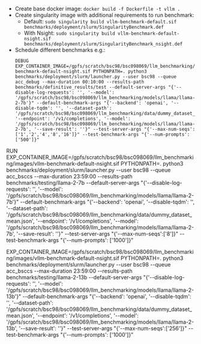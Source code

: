 - Create base docker image: `docker build -f Dockerfile -t vllm .`
- Create singularity image with additional requirements to run benchmark:
  - Default: `sudo singularity build vllm-benchmark-default.sif benchmarks/deployment/slurm/SingularityBenchmark.def`
  - With Nsight: `sudo singularity build vllm-benchmark-default-nsight.sif benchmarks/deployment/slurm/SingularityBenchmark_nsight.def`
- Schedule different benchmarks e.g.:
  ```
  DEBUG
  EXP_CONTAINER_IMAGE=/gpfs/scratch/bsc98/bsc098069/llm_benchmarking/images/vllm-benchmark-default-nsight.sif PYTHONPATH=. python3 benchmarks/deployment/slurm/launcher.py --user bsc98 --queue acc_debug --max-duration 00:10:00 --results-path benchmarks/definitive_results/test --default-server-args "{'--disable-log-requests': '', '--model': '/gpfs/scratch/bsc98/bsc098069/llm_benchmarking/models/llama/llama-2-7b'}" --default-benchmark-args "{'--backend': 'openai', '--disable-tqdm': '', '--dataset-path': '/gpfs/scratch/bsc98/bsc098069/llm_benchmarking/data/dummy_dataset_mean.json', '--endpoint': '/v1/completions', '--model': '/gpfs/scratch/bsc98/bsc098069/llm_benchmarking/models/llama/llama-2-7b', '--save-result': ''}" --test-server-args "{'--max-num-seqs':['1','2','4','8','16']}" --test-benchmark-args "{'--num-prompts': ['500']}"
  ```

RUN
EXP_CONTAINER_IMAGE=/gpfs/scratch/bsc98/bsc098069/llm_benchmarking/images/vllm-benchmark-default-nsight.sif PYTHONPATH=. python3 benchmarks/deployment/slurm/launcher.py --user bsc98 --queue acc_bsccs --max-duration 23:59:00 --results-path benchmarks/testing/llama-2-7b --default-server-args "{'--disable-log-requests': '', '--model': '/gpfs/scratch/bsc98/bsc098069/llm_benchmarking/models/llama/llama-2-7b'}" --default-benchmark-args "{'--backend': 'openai', '--disable-tqdm': '', '--dataset-path': '/gpfs/scratch/bsc98/bsc098069/llm_benchmarking/data/dummy_dataset_mean.json', '--endpoint': '/v1/completions', '--model': '/gpfs/scratch/bsc98/bsc098069/llm_benchmarking/models/llama/llama-2-7b', '--save-result': ''}" --test-server-args "{'--max-num-seqs':['8']}" --test-benchmark-args "{'--num-prompts': ['1000']}"

EXP_CONTAINER_IMAGE=/gpfs/scratch/bsc98/bsc098069/llm_benchmarking/images/vllm-benchmark-default-nsight.sif PYTHONPATH=. python3 benchmarks/deployment/slurm/launcher.py --user bsc98 --queue acc_bsccs --max-duration 23:59:00 --results-path benchmarks/testing/llama-2-13b --default-server-args "{'--disable-log-requests': '', '--model': '/gpfs/scratch/bsc98/bsc098069/llm_benchmarking/models/llama/llama-2-13b'}" --default-benchmark-args "{'--backend': 'openai', '--disable-tqdm': '', '--dataset-path': '/gpfs/scratch/bsc98/bsc098069/llm_benchmarking/data/dummy_dataset_mean.json', '--endpoint': '/v1/completions', '--model': '/gpfs/scratch/bsc98/bsc098069/llm_benchmarking/models/llama/llama-2-13b', '--save-result': ''}" --test-server-args "{'--max-num-seqs':['256']}" --test-benchmark-args "{'--num-prompts': ['1000']}"
